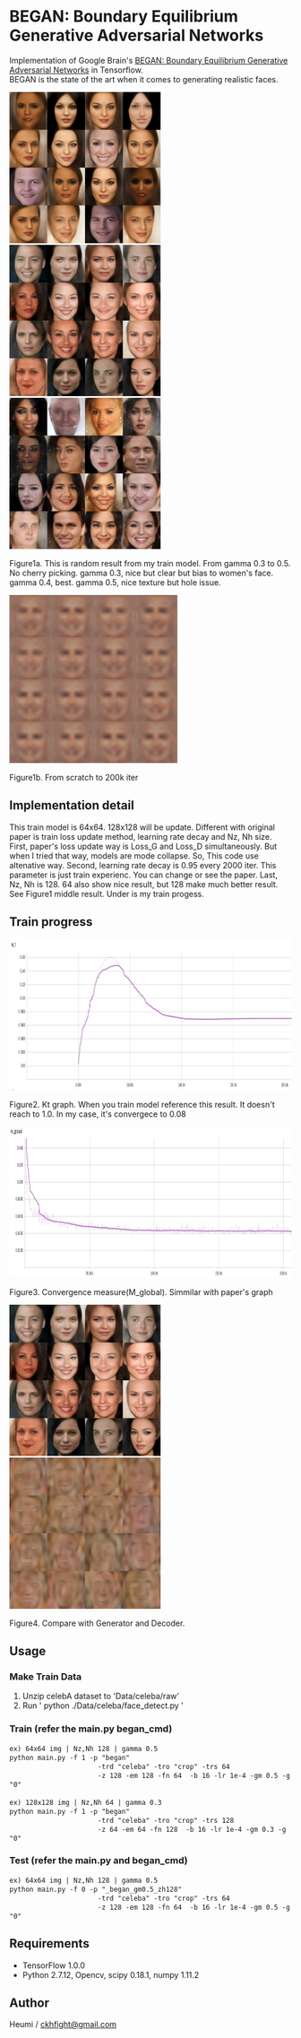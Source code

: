 # BEGAN: Boundary Equilibrium Generative Adversarial Networks
Implementation of Google Brain's [BEGAN: Boundary Equilibrium Generative Adversarial Networks](https://arxiv.org/pdf/1610.07629v2.pdf) in Tensorflow. \
BEGAN is the state of the art when it comes to generating realistic faces.

<p>
<img src="Result/gamma_0.3.bmp" width="270" height="270" />
<img src="Result/gamma_0.4.bmp" width="270" height="270" />
<img src="Result/gamma_0.5.bmp" width="270" height="270" />
</p>

Figure1a. This is random result from my train model. From gamma 0.3 to 0.5. No cherry picking. gamma 0.3, nice but clear but bias to women's face. gamma 0.4, best. gamma 0.5, nice texture but hole issue. 

<p>
<img src="Result/result.gif" width="300" height="300" />
</p>

Figure1b. From scratch to 200k iter

## Implementation detail 
This train model is 64x64. 128x128 will be update. Different with original paper is train loss update method, learning rate decay and Nz, Nh size. First, paper's loss update way is Loss_G and Loss_D simultaneously. But when I tried that way, models are mode collapse. So, This code use altenative way. Second, learning rate decay is 0.95 every 2000 iter. This parameter is just train experienc. You can change or see the paper. Last, Nz, Nh is 128. 64 also show nice result, but 128 make much better result. See Figure1 middle result. Under is my train progess.

## Train progress
<p>
<img src="Result/kt.jpg" width="810" height="270" />
</p>

Figure2. Kt graph. When you train model reference this result. It doesn't reach to 1.0. In my case, it's convergece to 0.08

<p>
<img src="Result/m_global.jpg" width="810" height="270" />
</p>

Figure3. Convergence measure(M_global). Simmilar with paper's graph

<p>
<img src="Result/gamma_0.4.bmp" width="270" height="270" />
<img src="Result/decoder.bmp" width="270" height="270" />
</p>

Figure4. Compare with Generator and Decoder. 



## Usage
### Make Train Data
1. Unzip celebA dataset to 'Data/celeba/raw'
2. Run ' python ./Data/celeba/face_detect.py '
    
### Train (refer the main.py began_cmd)
    ex) 64x64 img | Nz,Nh 128 | gamma 0.5
    python main.py -f 1 -p "began" 
                          -trd "celeba" -tro "crop" -trs 64   
                          -z 128 -em 128 -fn 64  -b 16 -lr 1e-4 -gm 0.5 -g "0"
    
    ex) 128x128 img | Nz,Nh 64 | gamma 0.3                         
    python main.py -f 1 -p "began" 
                          -trd "celeba" -tro "crop" -trs 128
                          -z 64 -em 64 -fn 128  -b 16 -lr 1e-4 -gm 0.3 -g "0"
                          
### Test (refer the main.py and began_cmd)   
    ex) 64x64 img | Nz,Nh 128 | gamma 0.5
    python main.py -f 0 -p "_began_gm0.5_zh128" 
                          -trd "celeba" -tro "crop" -trs 64   
                          -z 128 -em 128 -fn 64  -b 16 -lr 1e-4 -gm 0.5 -g "0"
                          
                          
## Requirements
- TensorFlow 1.0.0
- Python 2.7.12, Opencv, scipy 0.18.1, numpy 1.11.2                          

## Author
Heumi / ckhfight@gmail.com
    
